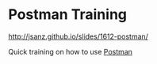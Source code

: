 Postman Training
====================

http://jsanz.github.io/slides/1612-postman/

Quick training on how to use [Postman](http://getpostman.com)


